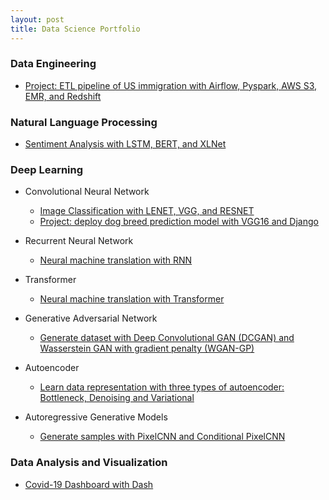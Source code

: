 ```yaml
---
layout: post
title: Data Science Portfolio
---
```


### Data Engineering

* <a href="https://github.com/huongdo108/ETL-pipeline-US-immigration-Airflow-AWS">Project: ETL pipeline of US immigration with Airflow, Pyspark, AWS S3, EMR, and Redshift</a>


### Natural Language Processing


* <a href="https://github.com/huongdo108/sentiment-analysis-LSTM-BERT-XLNet">Sentiment Analysis with LSTM, BERT, and XLNet </a>

### Deep Learning


* Convolutional Neural Network
  * <a href="https://github.com/huongdo108/image-classification-LENET-VGG-RESNET">Image Classification with LENET, VGG, and RESNET</a>
  * <a href="https://github.com/huongdo108/deploy-dog-breed-prediction-model-VGG16-Django">Project: deploy dog breed prediction model with VGG16 and Django </a>
* Recurrent Neural Network
  * <a href="https://github.com/huongdo108/machine-translation-RNN">Neural machine translation with RNN</a>
* Transformer
  * <a href="https://github.com/huongdo108/neural-machine-translation-Transformer">Neural machine translation with Transformer</a>
* Generative Adversarial Network
  * <a href="https://github.com/huongdo108/generate-dataset-with-DCGAN--WGAN-GP">Generate dataset with Deep Convolutional GAN (DCGAN) and Wasserstein GAN with gradient penalty (WGAN-GP)</a>
  
* Autoencoder
  * <a href="https://github.com/huongdo108/Bottleneck-Denoising-Variational-Autoencoders">Learn data representation with three types of autoencoder: Bottleneck, Denoising and Variational</a>
  
* Autoregressive Generative Models
  * <a href="https://github.com/huongdo108/autoregressive-generative-model-PixelCNN-ConditionalPixelCNN">Generate samples with PixelCNN and Conditional PixelCNN</a>
  
  

### Data Analysis and Visualization


*  <a href="https://github.com/huongdo108/covid-19-dashboard">Covid-19 Dashboard with Dash</a>



